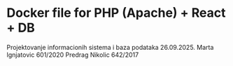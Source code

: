 # Docker file for PHP (Apache) + React + DB
 Projektovanje informacionih sistema i baza podataka 26.09.2025.
Marta Ignjatovic 601/2020
Predrag Nikolic 642/2017